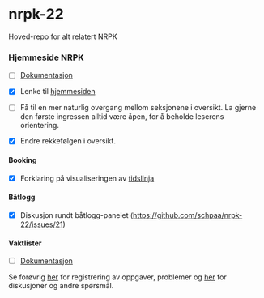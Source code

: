 # nrpk-22

Hoved-repo for alt relatert NRPK


### Hjemmeside NRPK

- [ ] [Dokumentasjon](/docs/homepage/README.md)

- [x] Lenke til [hjemmesiden](https://booking-22.web.app)
- [ ] Få til en mer naturlig overgang mellom seksjonene i oversikt. La gjerne
  den første ingressen alltid være åpen, for å beholde leserens orientering.
- [x] Endre rekkefølgen i oversikt.

#### Booking

- [x] Forklaring på visualiseringen
  av [tidslinja](https://github.com/schpaa/nrpk-22/issues/9)

#### Båtlogg

- [x] Diskusjon rundt båtlogg-panelet (https://github.com/schpaa/nrpk-22/issues/21)

#### Vaktlister

- [ ] [Dokumentasjon](/docs/eykt/README.md)


Se forøvrig [her](https://github.com/schpaa/nrpk-22/issues) for registrering av
oppgaver, problemer og [her](https://github.com/schpaa/nrpk-22/discussions) for
diskusjoner og andre spørsmål.
